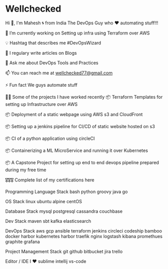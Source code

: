 # Wellchecked
Hi 👋, I'm Mahesh 🌀 from India
The DevOps Guy who ♥ automating stuff!!!




🌱 I’m currently working on Setting up infra using Terraform over AWS

💡 Hashtag that describes me #DevOpsWizard

📝 I regulary write articles on Blogs

💬 Ask me about DevOps Tools and Practices

📫 You can reach me at wellchecked77@gmail.com

⚡ Fun fact We guys automate stuff

👨‍💻 Some of the projects I have worked recently
📦 Terraform Templates for setting up Infrastructure over AWS 

📦 Deployment of a static webpage using AWS s3 and CloudFront 

📦 Setting up a jenkins pipeline for CI/CD of static website hosted on s3 

📦 CI of a python application using circleCI 

📦 Containerizing a ML MicroService and running it over Kubernetes 

📦 A Capstone Project for setting up end to end devops pipeline prepared during my free time

🎖🎖🎖 Complete list of my certifications here

Programming Language Stack
bash python groovy java go

OS Stack
linux ubuntu alpine centOS

Database Stack
mysql postgresql cassandra couchbase

Dev Stack
maven sbt kafka elasticsearch

DevOps Stack
aws gcp ansible terraform jenkins circleci codeship bamboo docker harbor kubernetes harbor traefik nginx logstash kibana promethues graphite grafana

Project Management Stack
git github bitbucket jira trello

Editor / IDE I ♥
sublime intellij vs-code
